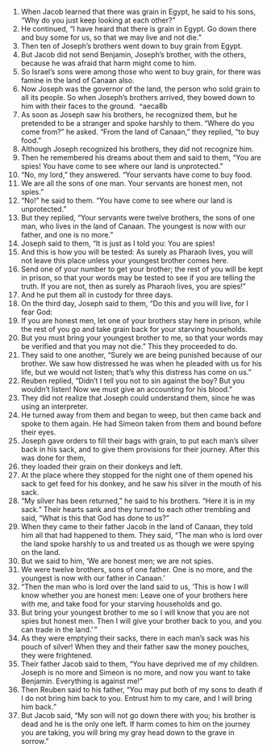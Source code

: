 1. When Jacob learned that there was grain in Egypt, he said to his sons, “Why do you just keep looking at each other?” 
2. He continued, “I have heard that there is grain in Egypt. Go down there and buy some for us, so that we may live and not die.”
3. Then ten of Joseph’s brothers went down to buy grain from Egypt. 
4. But Jacob did not send Benjamin, Joseph’s brother, with the others, because he was afraid that harm might come to him. 
5. So Israel’s sons were among those who went to buy grain, for there was famine in the land of Canaan also.
6. Now Joseph was the governor of the land, the person who sold grain to all its people. So when Joseph’s brothers arrived, they bowed down to him with their faces to the ground.  ^aeca8b
7. As soon as Joseph saw his brothers, he recognized them, but he pretended to be a stranger and spoke harshly to them. “Where do you come from?” he asked. “From the land of Canaan,” they replied, “to buy food.”
8. Although Joseph recognized his brothers, they did not recognize him. 
9. Then he remembered his dreams about them and said to them, “You are spies! You have come to see where our land is unprotected.”
10. “No, my lord,” they answered. “Your servants have come to buy food. 
11. We are all the sons of one man. Your servants are honest men, not spies.”
12. “No!” he said to them. “You have come to see where our land is unprotected.”
13. But they replied, “Your servants were twelve brothers, the sons of one man, who lives in the land of Canaan. The youngest is now with our father, and one is no more.”
14. Joseph said to them, “It is just as I told you: You are spies! 
15. And this is how you will be tested: As surely as Pharaoh lives, you will not leave this place unless your youngest brother comes here. 
16. Send one of your number to get your brother; the rest of you will be kept in prison, so that your words may be tested to see if you are telling the truth. If you are not, then as surely as Pharaoh lives, you are spies!” 
17. And he put them all in custody for three days.
18. On the third day, Joseph said to them, “Do this and you will live, for I fear God: 
19. If you are honest men, let one of your brothers stay here in prison, while the rest of you go and take grain back for your starving households. 
20. But you must bring your youngest brother to me, so that your words may be verified and that you may not die.” This they proceeded to do.
21. They said to one another, “Surely we are being punished because of our brother. We saw how distressed he was when he pleaded with us for his life, but we would not listen; that’s why this distress has come on us.”
22. Reuben replied, “Didn’t I tell you not to sin against the boy? But you wouldn’t listen! Now we must give an accounting for his blood.” 
23. They did not realize that Joseph could understand them, since he was using an interpreter.
24. He turned away from them and began to weep, but then came back and spoke to them again. He had Simeon taken from them and bound before their eyes.
25. Joseph gave orders to fill their bags with grain, to put each man’s silver back in his sack, and to give them provisions for their journey. After this was done for them, 
26. they loaded their grain on their donkeys and left.
27. At the place where they stopped for the night one of them opened his sack to get feed for his donkey, and he saw his silver in the mouth of his sack. 
28. “My silver has been returned,” he said to his brothers. “Here it is in my sack.” Their hearts sank and they turned to each other trembling and said, “What is this that God has done to us?”
29. When they came to their father Jacob in the land of Canaan, they told him all that had happened to them. They said, “The man who is lord over the land spoke harshly to us and treated us as though we were spying on the land. 
30. But we said to him, ‘We are honest men; we are not spies. 
31. We were twelve brothers, sons of one father. One is no more, and the youngest is now with our father in Canaan.’
32. “Then the man who is lord over the land said to us, ‘This is how I will know whether you are honest men: Leave one of your brothers here with me, and take food for your starving households and go. 
33. But bring your youngest brother to me so I will know that you are not spies but honest men. Then I will give your brother back to you, and you can trade in the land.’ ”
35. As they were emptying their sacks, there in each man’s sack was his pouch of silver! When they and their father saw the money pouches, they were frightened. 
36. Their father Jacob said to them, “You have deprived me of my children. Joseph is no more and Simeon is no more, and now you want to take Benjamin. Everything is against me!”
37. Then Reuben said to his father, “You may put both of my sons to death if I do not bring him back to you. Entrust him to my care, and I will bring him back.”
38. But Jacob said, “My son will not go down there with you; his brother is dead and he is the only one left. If harm comes to him on the journey you are taking, you will bring my gray head down to the grave in sorrow.”